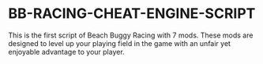 # BB-RACING-CHEAT-ENGINE-SCRIPT
This is the first script of Beach Buggy Racing with 7 mods. These mods are designed to level up your playing field in the game with an unfair yet enjoyable advantage to your player.
